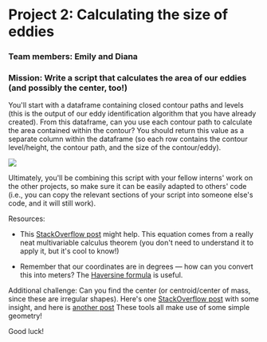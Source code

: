 # Project 2: Calculating the size of eddies
### Team members: Emily and Diana

### Mission: Write a script that calculates the area of our eddies (and possibly the center, too!)

You'll start with a dataframe containing closed contour paths and levels (this is the output of our eddy identification algorithm that you have already created). From this dataframe, can you use each contour path to calculate the area contained within the contour? You should return this value as a separate column within the dataframe (so each row contains the contour level/height, the contour path, and the size of the contour/eddy).

![](http://tornado.sfsu.edu/geosciences/classes/m407_707/Monteverdi/Satellite/Oceanography/eddy_files/image003.jpg)

Ultimately, you'll be combining this script with your fellow interns' work on the other projects, so make sure it can be easily adapted to others' code (i.e., you can copy the relevant sections of your script into someone else's code, and it will still work).

Resources:
- This [StackOverflow post](https://stackoverflow.com/questions/22678990/how-can-i-calculate-the-area-within-a-contour-in-python-using-the-matplotlib) might help. This equation comes from a really neat multivariable calculus theorem (you don't need to understand it to apply it, but it's cool to know!) 

- Remember that our coordinates are in degrees — how can you convert this into meters? The [Haversine formula](https://stackoverflow.com/questions/4913349/haversine-formula-in-python-bearing-and-distance-between-two-gps-points) is useful.

Additional challenge:
Can you find the center (or centroid/center of mass, since these are irregular shapes). 
Here's one [StackOverflow post](https://stackoverflow.com/questions/48168880/finding-the-center-of-a-contour) with some insight, and here is [another post](https://stackoverflow.com/questions/5271583/center-of-gravity-of-a-polygon) These tools all make use of some simple geometry! 

Good luck!


